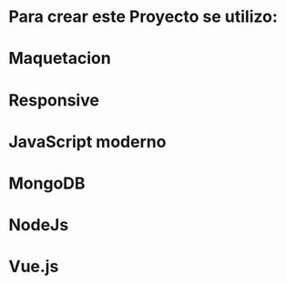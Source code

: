 # Para crear este Proyecto se utilizo: 
# Maquetacion
# Responsive
# JavaScript moderno
# MongoDB
# NodeJs
# Vue.js
